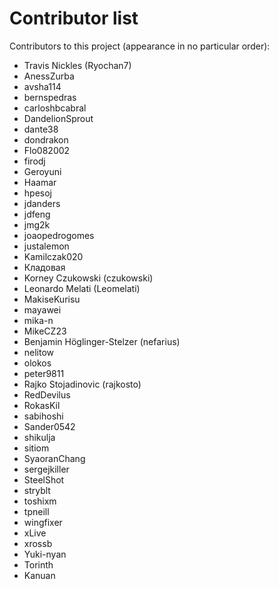 # Contributor list

Contributors to this project (appearance in no particular order):

- Travis Nickles (Ryochan7)
- AnessZurba
- avsha114
- bernspedras
- carloshbcabral
- DandelionSprout
- dante38
- dondrakon
- Flo082002
- firodj
- Geroyuni
- Haamar
- hpesoj
- jdanders
- jdfeng
- jmg2k
- joaopedrogomes
- justalemon
- Kamilczak020
- Кладовая
- Korney Czukowski (czukowski)
- Leonardo Melati (Leomelati)
- MakiseKurisu
- mayawei
- mika-n
- MikeCZ23
- Benjamin Höglinger-Stelzer (nefarius)
- nelitow
- olokos
- peter9811
- Rajko Stojadinovic (rajkosto)
- RedDevilus
- RokasKil
- sabihoshi
- Sander0542
- shikulja
- sitiom
- SyaoranChang
- sergejkiller
- SteelShot
- stryblt
- toshixm
- tpneill
- wingfixer
- xLive
- xrossb
- Yuki-nyan
- Torinth
- Kanuan

